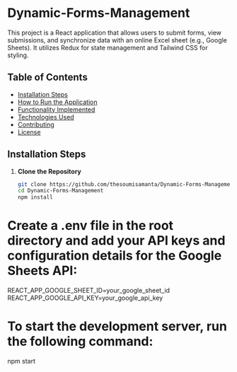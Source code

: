# Dynamic-Forms-Management

This project is a React application that allows users to submit forms, view submissions, and synchronize data with an online Excel sheet (e.g., Google Sheets). It utilizes Redux for state management and Tailwind CSS for styling.

## Table of Contents

- [Installation Steps](#installation-steps)
- [How to Run the Application](#how-to-run-the-application)
- [Functionality Implemented](#functionality-implemented)
- [Technologies Used](#technologies-used)
- [Contributing](#contributing)
- [License](#license)

## Installation Steps

1. **Clone the Repository**

   ```bash
   git clone https://github.com/thesoumisamanta/Dynamic-Forms-Management.git
   cd Dynamic-Forms-Management
   npm install

# Create a .env file in the root directory and add your API keys and configuration details for the Google Sheets API:

REACT_APP_GOOGLE_SHEET_ID=your_google_sheet_id
REACT_APP_GOOGLE_API_KEY=your_google_api_key

# To start the development server, run the following command:
npm start

